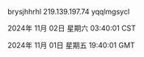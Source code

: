brysjhhrhl 219.139.197.74 yqqlmgsycl

2024年 11月 02日 星期六 03:40:01 CST

2024年 11月 01日 星期五 19:40:01 GMT
